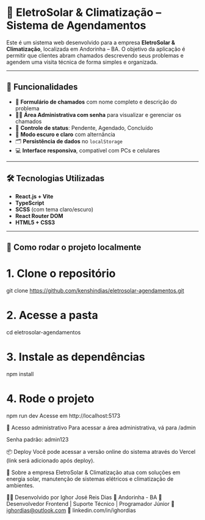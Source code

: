 # 📆 EletroSolar & Climatização – Sistema de Agendamentos

Este é um sistema web desenvolvido para a empresa **EletroSolar & Climatização**, localizada em Andorinha – BA. O objetivo da aplicação é permitir que clientes abram chamados descrevendo seus problemas e agendem uma visita técnica de forma simples e organizada.

---

## 🚀 Funcionalidades

- 📄 **Formulário de chamados** com nome completo e descrição do problema
- 👨‍🔧 **Área Administrativa com senha** para visualizar e gerenciar os chamados
- 🔄 **Controle de status**: Pendente, Agendado, Concluído
- 🌙 **Modo escuro e claro** com alternância
- 🗂️ **Persistência de dados** no `localStorage`
- 💻 **Interface responsiva**, compatível com PCs e celulares

---

## 🛠️ Tecnologias Utilizadas

- **React.js + Vite**
- **TypeScript**
- **SCSS** (com tema claro/escuro)
- **React Router DOM**
- **HTML5 + CSS3**

---

## 🧪 Como rodar o projeto localmente

# 1. Clone o repositório
git clone https://github.com/kenshindias/eletrosolar-agendamentos.git

# 2. Acesse a pasta
cd eletrosolar-agendamentos

# 3. Instale as dependências
npm install

# 4. Rode o projeto
npm run dev
Acesse em http://localhost:5173

🔐 Acesso administrativo
Para acessar a área administrativa, vá para /admin

Senha padrão: admin123

📦 Deploy
Você pode acessar a versão online do sistema através do Vercel (link será adicionado após deploy).

📌 Sobre a empresa
EletroSolar & Climatização atua com soluções em energia solar, manutenção de sistemas elétricos e climatização de ambientes.

👨‍💻 Desenvolvido por
Ighor José Reis Dias
📍 Andorinha - BA
💼 Desenvolvedor Frontend | Suporte Técnico | Programador Júnior
📧 ighordias@outlook.com
🔗 linkedin.com/in/ighordias
